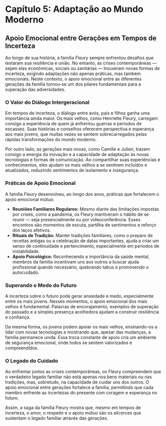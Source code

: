 
# Capítulo 5: Adaptação ao Mundo Moderno

## Apoio Emocional entre Gerações em Tempos de Incerteza

Ao longo de sua história, a família Fleury sempre enfrentou desafios que testaram sua resiliência e união. No entanto, as crises contemporâneas — sejam elas econômicas, sociais ou sanitárias — trouxeram novas formas de incerteza, exigindo adaptações não apenas práticas, mas também emocionais. Neste contexto, o apoio emocional entre as diferentes gerações da família tornou-se um dos pilares fundamentais para a superação das adversidades.

### O Valor do Diálogo Intergeracional

Em tempos de incerteza, o diálogo entre avós, pais e filhos ganha uma importância ainda maior. Os mais velhos, como Henriette Fleury, carregam consigo a experiência de quem já enfrentou guerras e períodos de escassez. Suas histórias e conselhos oferecem perspectiva e esperança aos mais jovens, que muitas vezes se sentem sobrecarregados pelas rápidas transformações do mundo moderno.

Por outro lado, as gerações mais novas, como Camille e Julien, trazem consigo a energia da inovação e a capacidade de adaptação às novas tecnologias e formas de comunicação. Ao compartilhar suas experiências e conhecimentos, eles ajudam os mais velhos a se sentirem incluídos e atualizados, reduzindo sentimentos de isolamento e insegurança.

### Práticas de Apoio Emocional

A família Fleury desenvolveu, ao longo dos anos, práticas que fortalecem o apoio emocional mútuo:

- **Reuniões Familiares Regulares:** Mesmo diante das limitações impostas por crises, como a pandemia, os Fleury mantiveram o hábito de se reunir — seja presencialmente ou por videoconferência. Esses encontros são momentos de escuta, partilha de sentimentos e reforço dos laços afetivos.
- **Rituais de Tradição:** Manter tradições familiares, como o preparo de receitas antigas ou a celebração de datas importantes, ajuda a criar um senso de continuidade e pertencimento, especialmente em períodos de instabilidade.
- **Apoio Psicológico:** Reconhecendo a importância da saúde mental, membros da família incentivam uns aos outros a buscar ajuda profissional quando necessário, quebrando tabus e promovendo o autocuidado.

### Superando o Medo do Futuro

A incerteza sobre o futuro pode gerar ansiedade e medo, especialmente entre os mais jovens. Nesses momentos, o apoio emocional dos mais velhos é fundamental. Palavras de encorajamento, exemplos de superação do passado e a simples presença acolhedora ajudam a construir resiliência e confiança.

Da mesma forma, os jovens podem apoiar os mais velhos, ensinando-os a lidar com novas tecnologias e mostrando que, apesar das mudanças, a família permanece unida. Essa troca constante de apoio cria um ambiente de segurança emocional, onde todos se sentem valorizados e compreendidos.

### O Legado do Cuidado

Ao enfrentar juntos as crises contemporâneas, os Fleury compreendem que o verdadeiro legado familiar não está apenas nos bens materiais ou nas tradições, mas, sobretudo, na capacidade de cuidar uns dos outros. O apoio emocional entre gerações fortalece a família, permitindo que cada membro enfrente as incertezas do presente com coragem e esperança no futuro.

Assim, a saga da família Fleury mostra que, mesmo em tempos de incerteza, o amor, o respeito e o apoio mútuo são os alicerces que sustentam o legado familiar através das gerações.
```
